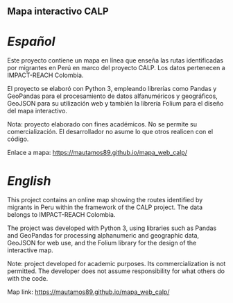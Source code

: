 ## Mapa interactivo CALP
# *Español*
Este proyecto contiene un mapa en línea que enseña las rutas identificadas por migrantes en Perú en marco del proyecto CALP. Los datos pertenecen a IMPACT-REACH Colombia.

El proyecto se elaboró con Python 3, empleando librerías como Pandas y GeoPandas para el procesamiento de datos alfanuméricos y geográficos, GeoJSON para su utilización web y también la librería Folium para el diseño del mapa interactivo.

Nota: proyecto elaborado con fines académicos. No se permite su comercialización. El desarrollador no asume lo que otros realicen con el código.

Enlace a mapa: https://mautamos89.github.io/mapa_web_calp/

# *English*
This project contains an online map showing the routes identified by migrants in Peru within the framework of the CALP project. The data belongs to IMPACT-REACH Colombia.

The project was developed with Python 3, using libraries such as Pandas and GeoPandas for processing alphanumeric and geographic data, GeoJSON for web use, and the Folium library for the design of the interactive map.

Note: project developed for academic purposes. Its commercialization is not permitted. The developer does not assume responsibility for what others do with the code.

Map link: https://mautamos89.github.io/mapa_web_calp/
